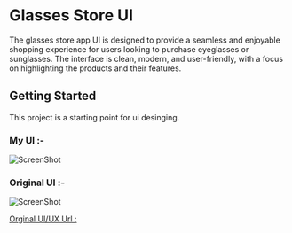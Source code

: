 # Glasses Store UI

The glasses store app UI is designed to provide a seamless and enjoyable shopping experience for users looking to purchase eyeglasses or sunglasses. The interface is clean, modern, and user-friendly, with a focus on highlighting the products and their features.

## Getting Started

This project is a starting point for ui desinging.

### My UI :-

![ScreenShot](https://user-images.githubusercontent.com/57557822/245294877-12ae916b-e72a-46da-a2fd-eb0d4d1d470a.jpg)

### Original UI :-

![ScreenShot](https://user-images.githubusercontent.com/57557822/245298024-ff876fb9-a8ba-46b4-b3fe-632673984604.png)

[Orginal UI/UX Url : ](https://dribbble.com/shots/11186267-Sunglasses-Online-Shop-App-Design-Concept "Sunglasses")

<!-- A few resources to get you started if this is your first Flutter project:

- [Lab: Write your first Flutter app](https://docs.flutter.dev/get-started/codelab)
- [Cookbook: Useful Flutter samples](https://docs.flutter.dev/cookbook)

For help getting started with Flutter development, view the
[online documentation](https://docs.flutter.dev/), which offers tutorials,
samples, guidance on mobile development, and a full API reference. -->
